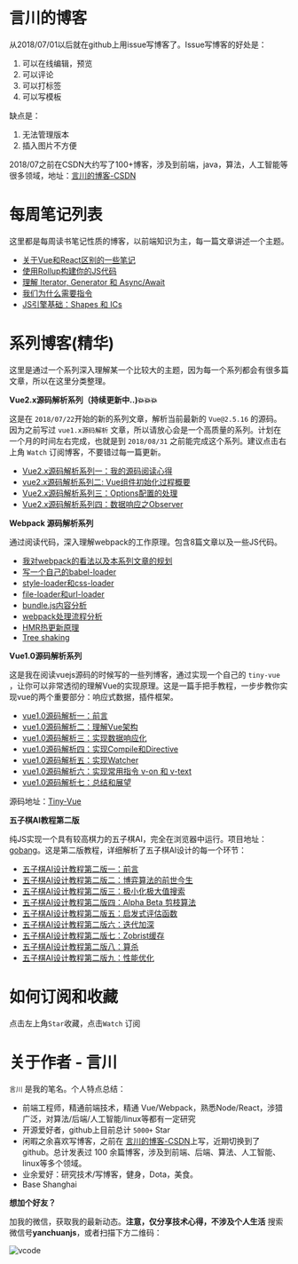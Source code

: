 # 言川的博客

从2018/07/01以后就在github上用issue写博客了。Issue写博客的好处是：

1. 可以在线编辑，预览
2. 可以评论
3. 可以打标签
4. 可以写模板

缺点是：

1. 无法管理版本
2. 插入图片不方便

2018/07之前在CSDN大约写了100+博客，涉及到前端，java，算法，人工智能等很多领域，地址：[言川的博客-CSDN](https://blog.csdn.net/lihongxun945?viewmode=contents)

# 每周笔记列表

这里都是每周读书笔记性质的博客，以前端知识为主，每一篇文章讲述一个主题。

- [关于Vue和React区别的一些笔记](https://github.com/lihongxun945/myblog/issues/21)
- [使用Rollup构建你的JS代码](https://github.com/lihongxun945/myblog/issues/20)
- [理解 Iterator, Generator 和 Async/Await](https://github.com/lihongxun945/myblog/issues/3)
- [我们为什么需要指令](https://github.com/lihongxun945/myblog/issues/2)
- [JS引擎基础：Shapes 和 ICs](https://github.com/lihongxun945/myblog/issues/1)


# 系列博客(精华)

这里是通过一个系列深入理解某一个比较大的主题，因为每一个系列都会有很多篇文章，所以在这里分类整理。

**Vue2.x源码解析系列（持续更新中..):boom::boom::boom:**

这是在 `2018/07/22`开始的新的系列文章，解析当前最新的 `Vue@2.5.16` 的源码。因为之前写过 `vue1.x源码解析` 文章，所以请放心会是一个高质量的系列。计划在一个月的时间左右完成，也就是到 `2018/08/31` 之前能完成这个系列。建议点击右上角 `Watch` 订阅博客，不要错过每一篇更新。

- [Vue2.x源码解析系列一：我的源码阅读心得](https://github.com/lihongxun945/myblog/issues/22)
- [vue2.x源码解析系列二: Vue组件初始化过程概要](https://github.com/lihongxun945/myblog/issues/23)
- [Vue2.x源码解析系列三：Options配置的处理](https://github.com/lihongxun945/myblog/issues/24)
- [Vue2.x源码解析系列四：数据响应之Observer](https://github.com/lihongxun945/myblog/issues/25)

**Webpack 源码解析系列**

通过阅读代码，深入理解webpack的工作原理。包含8篇文章以及一些JS代码。

- [我对webpack的看法以及本系列文章的规划](https://github.com/lihongxun945/diving-into-webpack/blob/master/1-introduction.md)
- [写一个自己的babel-loader](https://github.com/lihongxun945/diving-into-webpack/blob/master/2-babel-loader.md)
- [style-loader和css-loader](https://github.com/lihongxun945/diving-into-webpack/blob/master/3-style-loader-and-css-loader.md)
- [file-loader和url-loader](https://github.com/lihongxun945/diving-into-webpack/blob/master/4-file-loader-and-url-loader.md)
- [bundle.js内容分析](https://github.com/lihongxun945/diving-into-webpack/blob/master/5-bundle.js.md)
- [webpack处理流程分析](https://github.com/lihongxun945/diving-into-webpack/blob/master/6-process-pipe-line.md)
- [HMR热更新原理](https://github.com/lihongxun945/diving-into-webpack/blob/master/7-hmr.md)
- [Tree shaking](https://github.com/lihongxun945/diving-into-webpack/blob/master/8-tree-shaking.md)

**Vue1.0源码解析系列**

这是我在阅读vuejs源码的时候写的一些列博客，通过实现一个自己的 `tiny-vue` ，让你可以非常透彻的理解Vue的实现原理。这是一篇手把手教程，一步步教你实现vue的两个重要部分：响应式数据，插件框架。

- [vue1.0源码解析一：前言](https://github.com/lihongxun945/myblog/issues/4)
- [vue1.0源码解析二：理解Vue架构](https://github.com/lihongxun945/myblog/issues/5)
- [vue1.0源码解析三：实现数据响应化](https://github.com/lihongxun945/myblog/issues/6)
- [vue1.0源码解析四：实现Compile和Directive](https://github.com/lihongxun945/myblog/issues/7)
- [vue1.0源码解析五：实现Watcher](https://github.com/lihongxun945/myblog/issues/8)
- [vue1.0源码解析六：实现常用指令 v-on 和 v-text](https://github.com/lihongxun945/myblog/issues/9)
- [vue1.0源码解析七：总结和展望](https://github.com/lihongxun945/myblog/issues/10)

源码地址：[Tiny-Vue](https://github.com/lihongxun945/tiny-vue)

**五子棋AI教程第二版**

纯JS实现一个具有较高棋力的五子棋AI，完全在浏览器中运行。项目地址： [gobang](http://gobang.light7.cn/)。这是第二版教程，详细解析了五子棋AI设计的每一个环节：

- [五子棋AI设计教程第二版一：前言](https://github.com/lihongxun945/myblog/issues/11)
- [五子棋AI设计教程第二版二：博弈算法的前世今生](https://github.com/lihongxun945/myblog/issues/12)
- [五子棋AI设计教程第二版三：极小化极大值搜索](https://github.com/lihongxun945/myblog/issues/13)
- [五子棋AI设计教程第二版四：Alpha Beta 剪枝算法](https://github.com/lihongxun945/myblog/issues/14)
- [五子棋AI设计教程第二版五：启发式评估函数](https://github.com/lihongxun945/myblog/issues/15)
- [五子棋AI设计教程第二版六：迭代加深](https://github.com/lihongxun945/myblog/issues/16)
- [五子棋AI设计教程第二版七：Zobrist缓存](https://github.com/lihongxun945/myblog/issues/17)
- [五子棋AI设计教程第二版八：算杀](https://github.com/lihongxun945/myblog/issues/18)
- [五子棋AI设计教程第二版九：性能优化](https://github.com/lihongxun945/myblog/issues/19)

# 如何订阅和收藏

点击左上角`Star`收藏，点击`Watch` 订阅

# 关于作者 - 言川

`言川` 是我的笔名。个人特点总结：

- 前端工程师，精通前端技术，精通 Vue/Webpack，熟悉Node/React，涉猎广泛，对算法/后端/人工智能/linux等都有一定研究
- 开源爱好者，github上目前总计 `5000+` Star
- 闲暇之余喜欢写博客，之前在 [言川的博客-CSDN](https://blog.csdn.net/lihongxun945?viewmode=contents)上写，近期切换到了github。总计发表过 100 余篇博客，涉及到前端、后端、算法、人工智能、linux等多个领域。
- 业余爱好：研究技术/写博客，健身，Dota，美食。
- Base Shanghai

**想加个好友？**

加我的微信，获取我的最新动态。**注意，仅分享技术心得，不涉及个人生活**
搜索微信号**yanchuanjs**，或者扫描下方二维码：

![vcode](https://raw.githubusercontent.com/lihongxun945/myblog/master/images/yanchuan-vcode.jpg)
